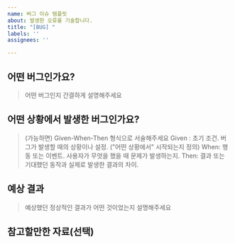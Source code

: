 ```yaml
---
name: 버그 이슈 템플릿
about: 발생한 오류를 기술합니다.
title: "[BUG] "
labels: ''
assignees: ''

---
```


## 어떤 버그인가요?

> 어떤 버그인지 간결하게 설명해주세요

## 어떤 상황에서 발생한 버그인가요?

> (가능하면) Given-When-Then 형식으로 서술해주세요
> Given : 초기 조건. 버그가 발생할 때의 상황이나 설정. ("어떤 상황에서" 시작되는지 정의)
> When: 행동 또는 이벤트. 사용자가 무엇을 했을 때 문제가 발생하는지.
> Then: 결과 또는 기대했던 동작과 실제로 발생한 결과의 차이.

## 예상 결과

> 예상했던 정상적인 결과가 어떤 것이었는지 설명해주세요

## 참고할만한 자료(선택)

